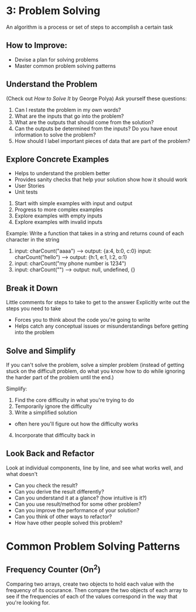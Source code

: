 # 3: Problem Solving

An algorithm is a process or set of steps to accomplish a certain task

## How to Improve:

- Devise a plan for solving problems
- Master common problem solving patterns

## Understand the Problem

(Check out _How to Solve It_ by George Polya)
Ask yourself these questions:

1.  Can I restate the problem in my own words?
2.  What are the inputs that go into the problem?
3.  What are the outputs that should come from the solution?
4.  Can the outputs be determined from the inputs? Do you have enout information to solve the problem?
5.  How should I label important pieces of data that are part of the problem?

## Explore Concrete Examples

- Helps to understand the problem better
- Provides sanity checks that help your solution show how it should work
- User Stories
- Unit tests

1. Start with simple examples with input and output
2. Progress to more complex examples
3. Explore examples with empty inputs
4. Explore examples with invalid inputs

Example: Write a function that takes in a string and returns cound of each character in the string

1. input: charCount("aaaa") --> output: {a:4, b:0, c:0}
   input: charCount("hello") --> output: {h:1, e:1, l:2, o:1}
2. input: charCount("my phone number is 1234")
3. input: charCount("") --> output: null, undefined, {}

## Break it Down

Little comments for steps to take to get to the answer
Explicitly write out the steps you need to take

- Forces you to think about the code you're going to write
- Helps catch any conceptual issues or misunderstandings before getting into the problem

## Solve and Simplify

If you can't solve the problem, solve a simpler problem (instead of getting stuck on the difficult problem, do what you know how to do while ignoring the harder part of the problem until the end.)

Simplify:

1. Find the core difficulty in what you're trying to do
2. Temporarily ignore the difficulty
3. Write a simplified solution

- often here you'll figure out how the difficulty works

4. Incorporate that difficulty back in

## Look Back and Refactor

Look at individual components, line by line, and see what works well, and what doesn't

- Can you check the result?
- Can you derive the result differently?
- Can you understand it at a glance? (how intuitive is it?)
- Can you use result/method for some other problem?
- Can you improve the performance of your solution?
- Can you think of other ways to refactor?
- How have other people solved this problem?

# Common Problem Solving Patterns

## Frequency Counter (On<sup>2</sup>)

Comparing two arrays, create two objects to hold each value with the frequency of its occurance. Then compare the two objects of each array to see if the frequencies of each of the values correspond in the way that you're looking for.